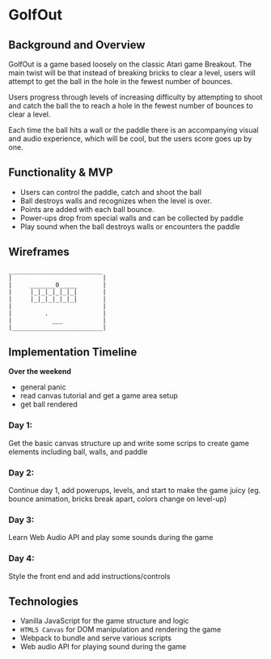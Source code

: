# GolfOut

## Background and Overview

GolfOut is a game based loosely on the classic Atari game Breakout. The main twist will be that instead of breaking bricks to clear a level, users will attempt to get the ball in the hole in the fewest number of bounces.

Users progress through levels of increasing difficulty by attempting to shoot and catch the ball the to reach a hole in the fewest number of bounces to clear a level.

Each time the ball hits a wall or the paddle there is an accompanying visual and audio experience, which will be cool, but the users score goes up by one.

## Functionality & MVP

 * Users can control the paddle, catch and shoot the ball
 * Ball destroys walls and recognizes when the level is over.
 * Points are added with each ball bounce.
 * Power-ups drop from special walls and can be collected by paddle
 * Play sound when the ball destroys walls or encounters the paddle

## Wireframes
````
__________________________
|                         |
|     _______0_____       |
|     |_|_|_|_|_|_|       |
|     |_|_|_|_|_|_|       |
|                         |
|         .               |
|           ___           |
|_________________________|

````

## Implementation Timeline

**Over the weekend**
* general panic
* read canvas tutorial and get a game area setup
* get ball rendered

### Day 1:
Get the basic canvas structure up and write some scrips to create game elements including ball, walls, and paddle
### Day 2:
Continue day 1, add powerups, levels, and start to make the game juicy (eg. bounce animation, bricks break apart, colors change on level-up)
### Day 3:
Learn Web Audio API and play some sounds during the game
### Day 4:
Style the front end and add instructions/controls


## Technologies

* Vanilla JavaScript for the game structure and logic
* `HTML5 Canvas` for DOM manipulation and rendering the game
* Webpack to bundle and serve various scripts
* Web audio API for playing sound during the game
